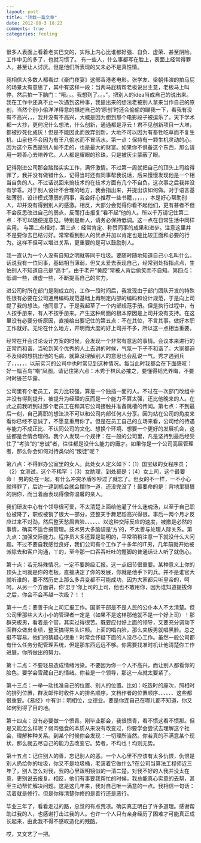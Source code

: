 ```yaml
---
layout: post
title: "转载一篇文章"
date: 2012-08-3 18:23
comments: true
categories: feeling
---
```

很多人表面上看着老实巴交的，实际上内心比谁都好强、自负、虚荣、甚至阴险。工作中见的多了，也就习惯了。
有一些人，什么事都写在脸上，表面上经常得罪人，甚至让人讨厌。但是他们所表现的又未必不是真性情。
 
我相信大多数人都看过《豪门夜宴》这部香港老电影。张学友、梁朝伟演的拍马屁的场景太有意思了，其中有这样一段：当两马屁精帮老板说出主意，老板马上叫停，然后拍一下脑门：“哦。。。我想到了。。。”，把别人的idea当成自己的说出来。我在工作中还真不止一次遇到这种事，我提出来的想法老被别人拿来当作自己的原创，当然个别小偷洋洋得意的描述自己的‘原创’时还会偷偷的瞄我一下，看我有没有不高兴，，，我并没有不高兴，大概是因为想到那个电影段子被逗乐了。天下学术都一大抄，更何况什么想法，什么创新，通通都是浮云！君不见创新项目一大堆，都被抄死化成灰！但是不能因此而放弃创新，大地不可以因为有畜牲吃草而不复生机，山泉也不会因为有王八偷水而不冒活水。第一点：保持有一颗生机灵动的心。因为这个东西是别人偷不走的，也是最大的财富。如果你不俱备这个东西，那么请用一颗善心去培养它。人人都是耀眼的珍珠，只是被灰尘蒙蔽了眼。
 
记得刚进公司那会踏踏实实工作，满怀激情。不过第一周就把自己的顶头上司给得罪了，我并没有做错什么，记得当时还有同事帮我说话，后来慢慢发现他是一个相当自负的人。不过话说回来搞技术的在技术方面有几个不自负。这次事之后我并没有学乖。对于别人设计不合理的地方，我会指出来，并提出该如何做。对于语言基础薄弱，设计模式薄弱的同事，我会好心推荐一些书籍，，，，，，本是好心帮助别人，却并没有得到别人的感激。相反，大部分会觉得你看不起他们，更有甚者不但不会反思改进自己的弱点，反而打击报复”看不起“他的人。所以千万请记住第二点：不可以随便提意见。特别是新人，请务必保持低调。这一点在日常生活中同样实用。
与第二点相对，第三点：经常肯定、称赞同事的成果和进步。注意这里并不是要你去巴结讨好。常常看到别人的优点并加以肯定也是比较正面和必要的行为。这样不但可以增进关系，更重要的是可以鼓励别人。
 
我一直认为一个人没有自知之明就等同于垃圾。要随时随地知道自己小名叫什么。话说我有一位同事，基础相当薄弱，但又太爱去表现自己，经常到处指指点点，生怕别人不知道自己是“高手”。由于老开“黄腔”常被人背后偷笑而不自知。第四点：低调一些，谦虚一些，不断提高自己的实力。


进公司时所在部门是刚成立的，工作一段时间后，我发现由于部门团队开发的特殊性很有必要在公司通用编码规范基础上再制定内部的编码和设计规范，于是向上司提了我的想法，他同意了。于是我起草了一个内部规范手册。但是执行过程中，有人按手册来，有人不按手册来。产生这种局面的根本原因是上司并没有支持。在这里没有必要分析原因，直接给出要记住的第五点：不在其位，不言其事。做好本职工作就好。无论在什么地方，开明而大度的好上司并不多，所以这一点相当重要。
 
经常在开会讨论设计方案的时候，会发现一个非常有意思的事情。会议本来进行的正常而和谐，当轮到某个优秀的人上去讲的时候，气氛一下子不和谐了。大家都迫不及待的想挑出他的毛病，就算没理解别人的意思也会乱说一气。秀才遇到兵了，，，，，，以前实习的公司中也时常见到这种情况。每当此时我都会在下面感叹：好一幅百鸟”嘲“凤图。请记住第六点：木秀于林风必摧之，要懂得韬光养晦，不要时时锋芒毕露。
 
公司里有个老员工，实力比较强，算是一个独挡一面的人。不过在一次部门改组中并没有得到提升，被提升为经理的反而是一个能力不算太强，还比他晚来的人。在此之前我听到过那个老员工在和其它公司接触并准备跳槽的传闻。第七点：不到最后一刻，自己离职的想法决不可以和公司内部任何人分享。因为站在公司的角度来看你已经不忠诚了，不愿意重用你了。但是在员工自己的立场来看，公司给的待遇与能力不成正比、不认同公司的文化、想换个环境、想要一个更好的发展机会，这些都是合情合理的。我个人发现一个规律：在一般的公司里，凡是坚持到最后经受住了“考验”的“忠诚”者，往往都是没什么能力的庸才。如果你是一个公司高层管理者，那么你会如何对待类似的“叛徒”呢？
 
第八点：不得罪办公室里的女人。此处女人定义如下：（1）国宝级的女程序员；（2）女测试，这个不稀罕 ；（3）女助理，到处都是；（4）女上司，这个最要命！   男的处在一起，有什么冲突矛盾吵吵过了就忘了。但女的不一样，一不小心就得罪了，后边一逮到机会就会摆你一道，还没完没了！最要命的是：背地里狠狠的阴你，而当着面表现得像你温馨的亲人。
 
我们研发中心有个领导很可爱，不太清楚上面给他灌了什么迷魂汤，以至于自己职位被降了，职权被销了很大一部分，还整天手舞足蹈高兴得很。事后一两个月才反应过来不对劲，然后整天愁眉苦脸、、、、、、以这种交际反应的速度，被撤是必然的事情，确实不适合搞管理。技术男大多脑袋是‘方’的，不太善与处理人际关系。第九点：加强交际能力。程序员大多还算是聪明的，平常稍稍注意一下就没什么大问题。不过不要自我感觉良好，我们公司有个工作了十多年的IT男，几年前就开始被派除去和客户沟通，丫的，至今那一口吞吞吐吐的蹩脚的普通话让人听了就伤心。
 
第十点：若无特殊情况，一定不要跨级汇报。这一点细节很重要。某种意义上你的顶头上司就是你的老板，直接决定了你的发展，你就是他手下的兵。并不是谁官大就听谁的，要不然历史上那么多兵变都不可能成功，因为大家都只听皇帝的，呵呵。从另一个方面讲，你‘忠于’你上司的上司，他也不敢用你，因为谁知道提拔你之后，你会不会再越一次级？！！
 
第十一点：要善于向上司汇报工作。国家干部是不是人民的公仆本人不太清楚。但公司里那些大大小小的管理者一定是（如果不是这样那他就不是一个好上司）！那群夹板男，看着是个官，其实过得很苦。既要应付好上面的领导，又要充分调动下面群众做出业绩，整天搞得焦头烂额。上面的唱白脸，那么夹板男就唱黑脸。总之挺不容易。他们的猜疑心很重！时常会怀疑下面的人没尽心工作。虽然一般公司都有什么任务分配管理系统，但是那东西远远不够。你需要找准时机让他清楚你工作进展，你所做出的努力。
 
第十二点：不要轻易造成情绪污染。不要因为你一个人不高兴，而让别人都看你的脸色。要学会雪藏自己的情绪。你若是一个领导，那这一点就太要紧了。
 
第十三点：一举一动找准自己的位置、别人的位置。比如：吃饭时的座次，照相时的排列位置，群发邮件时收件人的排名顺序，文档作者的位置顺序、、、、、、这些都很重要。《易经》中有讲：明相位，立德业。要是你连自己在哪儿都不知道，你又如何到得了目的地。
 
第十四点：没有必要做一个愤青。刚毕业那会，我很愤青，看不惯这看不惯那。但是又能怎么样呢？弱肉强食的本质从来没有改变过，你要学会尝试去理解这个社会，理解种种关系。到某个时候你会发现：一切理所当然。你若真的不满意某个现状，那么就去尽自己的能力去改变它。势者，不均也！均则无势。
 
第十五点：记住别人的善，忘记别人的恶。一个人心里不应该有太多仇恨，仇恨是别人扔给你的垃圾，你又不是垃圾桶，老装着它做什么?在公司当算法工程师近三年了，别人怎么对我，我的心里跟明镜似的一清二楚。对我不好的人我并没太在意，更别说去报复。相反，他们有事要我帮忙的时候，我总能真心实意的去帮，甚至主动帮忙解决问题。这是这几年来，我对自己唯一满意的一点。我相信一句话：活着就是修行。但是你得清楚你修的是善行还是恶行。
 
毕业三年了，看看走过的路，总觉的有点荒凉。确实真正明白了许多道理。感谢帮助过我的人，也感谢打击过我的人。也许一个人只有亲身经历了困难才可能真正成长起来，由此我不得不感叹造化的残酷。
 
哎，又文艺了一把。
